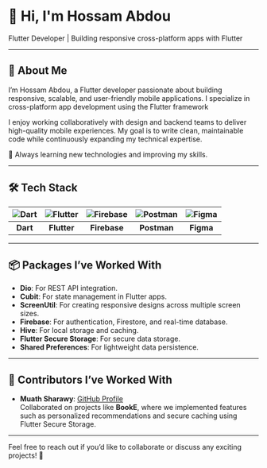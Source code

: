 # 👋 Hi, I'm Hossam Abdou

Flutter Developer | Building responsive cross-platform apps with Flutter  

---
## 🌟 **About Me**

I’m Hossam Abdou, a Flutter developer passionate about building responsive, scalable, and user-friendly mobile applications. I specialize in cross-platform app development using the Flutter framework

I enjoy working collaboratively with design and backend teams to deliver high-quality mobile experiences. My goal is to write clean, maintainable code while continuously expanding my technical expertise.

🚀 Always learning new technologies and improving my skills.

---
## 🛠 **Tech Stack**

| ![Dart](https://img.shields.io/badge/Dart-0175C2?style=for-the-badge&logo=dart&logoColor=white) | ![Flutter](https://img.shields.io/badge/Flutter-02569B?style=for-the-badge&logo=flutter&logoColor=white) | ![Firebase](https://img.shields.io/badge/Firebase-FFCA28?style=for-the-badge&logo=firebase&logoColor=black) | ![Postman](https://img.shields.io/badge/Postman-FF6C37?style=for-the-badge&logo=postman&logoColor=white) | ![Figma](https://img.shields.io/badge/Figma-F24E1E?style=for-the-badge&logo=figma&logoColor=white) |
|:---:|:---:|:---:|:---:|:---:|
| **Dart** | **Flutter** | **Firebase** | **Postman** | **Figma** |

---

## 📦 **Packages I’ve Worked With**
- **Dio**: For REST API integration.
- **Cubit**: For state management in Flutter apps.
- **ScreenUtil**: For creating responsive designs across multiple screen sizes.
- **Firebase**: For authentication, Firestore, and real-time database.
- **Hive**: For local storage and caching.
- **Flutter Secure Storage**: For secure data storage.
- **Shared Preferences**: For lightweight data persistence.

---

## 👥 **Contributors I’ve Worked With**
- **Muath Sharawy**: [GitHub Profile](https://github.com/muathsharawy99)  
  Collaborated on projects like **BookE**, where we implemented features such as personalized recommendations and secure caching using Flutter Secure Storage.

---

Feel free to reach out if you’d like to collaborate or discuss any exciting projects! 🚀
